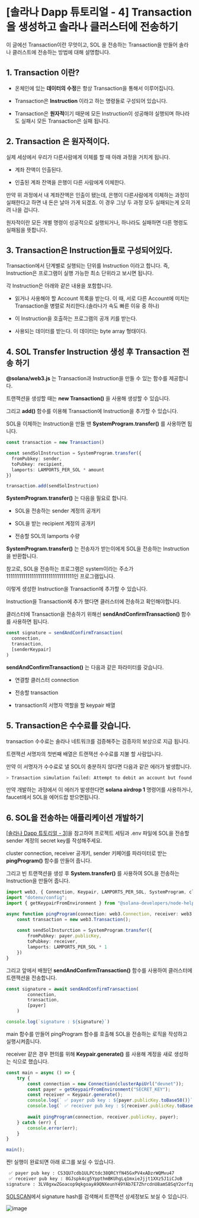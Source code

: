 # [솔라나 Dapp 튜토리얼 - 4] Transaction을 생성하고 솔라나 클러스터에 전송하기

이 글에선 Transaction이란 무엇이고, SOL 을 전송하는 Transaction을 만들어 솔라나 클러스트에 전송하는 방법에 대해 설명합니다.

## **1\. Transaction 이란?**

- 온체인에 있는 **데이터의 수정**은 항상 Transaction을 통해서 이루어집니다.

- Transaction은 **Instruction** 이라고 하는 명령들로 구성되어 있습니다.

- Transaction은 **원자적**이기 때문에 모든 Instruction이 성공해야 실행되며 하나라도 실패시 모든 Transaction은 실패 됩니다.

## **2\. Transaction 은 원자적이다.**

실제 세상에서 우리가 다른사람에게 이체를 할 때 아래 과정을 거치게 됩니다.

- 계좌 잔액이 인출된다.

- 인출된 계좌 잔액을 은행이 다른 사람에게 이체한다.

만약 위 과정에서 내 계좌잔액은 인출이 됐는데, 은행이 다른사람에게 이체하는 과정이 실패한다고 하면 내 돈은 날아 가게 되겠죠. 이 경우 그냥 두 과정 모두 실패되는게 오히려 나을 겁니다.

원자적이란 모든 개별 명령이 성공적으로 실행되거나, 하나라도 실패하면 다른 명령도 실패됨을 뜻합니다.

## **3\. Transaction은 Instruction들로 구성되어있다.**

Transaction에서 단계별로 실행되는 단위를 Instruction 이라고 합니다. 즉, Instruction은 프로그램이 실행 가능한 최소 단위라고 보시면 됩니다.

각 Instruction은 아래와 같은 내용을 포함합니다.

-  읽거나 사용해야 할 Account 목록을 받는다. 이 때, 서로 다른 Account에 미치는 Transaction을 병렬로 처리한다.(솔라나가 속도 빠른 이유 중 하나)

- 이 Instruction을 호출하는 프로그램의 공개 키를 받는다.

- 사용되는 데이터를 받는다. 이 데이터는 byte array 형태이다.

## **4\. SOL Transfer Instruction 생성 후 Transaction 전송 하기**

**@solana/web3.js** 는 Transaction과 Instruction을 만들 수 있는 함수를 제공합니다.

트랜잭션을 생성할 때는 **new Transaction()** 을 사용해 생성할 수 있습니다.

그리고 **add()** 함수를 이용해 Transaction에 Instruction을 추가할 수 있습니다. 

SOL을 이체하는 Instruction을 만들 땐 **SystemProgram.transfer()** 를 사용하면 됩니다. 

```ts
const transaction = new Transaction()

const sendSolInstruction = SystemProgram.transfer({
  fromPubkey: sender,
  toPubkey: recipient,
  lamports: LAMPORTS_PER_SOL * amount
})

transaction.add(sendSolInstruction)
```

**SystemProgram.transfer()** 는 다음을 필요로 합니다. 

- SOL을 전송하는 sender 계정의 공개키

- SOL을 받는 recipient 계정의 공개키

- 전송할 SOL의 lamports 수량

**SystemProgram.transfer()** 는 전송자가 받는이에게 SOL을 전송하는 Instruction을 반환합니다.

참고로, SOL을 전송하는 프로그램은 system이라는 주소가 11111111111111111111111111111111인 프로그램입니다.

이렇게 생성한 Instruction을 Transaction에 추가할 수 있습니다.

Instruction을 Transaction에 추가 했다면 클러스터에 전송하고 확인해야합니다.

클러스터에 Transaction을 전송하기 위해선 **sendAndConfirmTransaction()** 함수를 사용하면 됩니다.

```ts
const signature = sendAndConfirmTransaction(
  connection,
  transaction,
  [senderKeypair]
)
```

**sendAndConfirmTransaction()** 는 다음과 같은 파라미터를 갖습니다.

- 연결할 클러스터 connection

- 전송할 transaction

- transaction의 서명자 역할을 할 keypair 배열

## **5\. Transaction은 수수료를 갖습니다.**

transaction 수수료는 솔라나 네트워크를 검증해주는 검증자의 보상으로 지급 됩니다.

트랜잭션 서명자의 첫번째 배열은 트랜잭션 수수료를 지불 할 사람입니다.

만약 이 서명자가 수수료로 낼 SOL이 충분하지 않다면 다음과 같은 에러가 발생합니다.

```bash
> Transaction simulation failed: Attempt to debit an account but found no record of a prior credit.
```

만약 개발하는 과정에서 이 에러가 발생한다면 **solana airdrop 1** 명령어를 사용하거나, faucet에서 SOL을 에어드랍 받으면됩니다.

## **6\. SOL을 전송하는 애플리케이션 개발하기**

[\[솔라나 Dapp 튜토리얼 - 3\]](https://epguy.tistory.com/29)을 참고하여 프로젝트 세팅과 .env 파일에 SOL을 전송할 sender 계정의 secret key를 작성해주세요.

cluster connection, receiver 공개키, sender 키페어를 파라미터로 받는 **pingProgram()**  함수를 만들어 줍니다.

그리고 빈 트랜잭션을 생성 후 **System.transfer()** 를 사용하여 SOL을 전송하는 Instruction을 만들어 줍니다.

```ts
import web3, { Connection, Keypair, LAMPORTS_PER_SOL, SystemProgram, clusterApiUrl, sendAndConfirmTransaction } from "@solana/web3.js";
import "dotenv/config";
import { getKeypairFromEnvironment } from "@solana-developers/node-helpers";

async function pingProgram(connection: web3.Connection, receiver: web3.PublicKey, payer: web3.Keypair) {
    const transaction = new web3.Transaction();
    
    const sendSolInsturction = SystemProgram.transfer({
        fromPubkey: payer.publicKey,
        toPubkey: receiver,
        lamports: LAMPORTS_PER_SOL * 1
    })
}
```

그리고 앞에서 배웠던 **sendAndConfirmTransaction()** 함수를 사용하여 클러스터에 트랜잭션을 전송합니다.

```ts
const signature = await sendAndConfirmTransaction(
        connection,
        transaction,
        [payer]
    )

console.log(`signature : ${signature}`)
```

main 함수를 만들어 pingProgram 함수를 호출해 SOL을 전송하는 로직을 작성하고 실행시켜줍니다.

receiver 같은 경우 편의를 위해 **Keypair.generate()** 를 사용해 계정을 새로 생성하는 식으로 했습니다.

```ts
const main = async () => {
    try {
        const connection = new Connection(clusterApiUrl("devnet"));
        const payer = getKeypairFromEnvironment("SECRET_KEY");
        const receiver = Keypair.generate();
        console.log(` ✅ payer pub key : ${payer.publicKey.toBase58()}`);
        console.log(` ✅ receiver pub key : ${receiver.publicKey.toBase58()}`);
    
        await pingProgram(connection, receiver.publicKey, payer);
    } catch (err) {
        console.error(err);
    }
}

main();
```

짠! 실행이 완료되면 아래 로그를 보실 수 있습니다.

```bash
 ✅ payer pub key : CS3QU7cdb1ULPCtdc38QRCYfN45GxPV4xADzrWQMvu47
 ✅ receiver pub key : 8GJspk4cg5YppthmBKUhgLq1mxieJjjt1XXz5J1iCJoB
signature : 3LV8gxwZGoacop9qkgoayA9QNXeunY49YAb7E7ZhrcdnU8amS8SqY2orfzpJbEtK6FkNPtAuzvfsYkXyGBv9J51x
```

[SOLSCAN](https://solscan.io/?cluster=devnet)에서 signature hash를 검색해서 트랜잭션 상세정보도 보실 수 있습니다.

![image](https://github.com/EPguy/Solana_Dapp_Tutorial/assets/36794920/d5dc41c8-1fc8-473a-a352-36862a462f3d)
